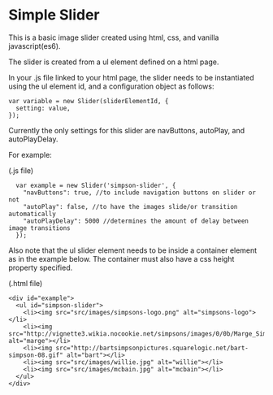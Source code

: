 # Simple Slider

This is a basic image slider created using html, css, and vanilla javascript(es6).

The slider is created from a ul element defined on a html page.

In your .js file linked to your html page, the slider needs to be instantiated using the ul element id,
and a configuration object as follows:

```
var variable = new Slider(sliderElementId, {
  setting: value,
});
```

Currently the only settings for this slider are navButtons, autoPlay, and autoPlayDelay.

For example:

(.js file)
```
  var example = new Slider('simpson-slider', {
    "navButtons": true, //to include navigation buttons on slider or not
    "autoPlay": false, //to have the images slide/or transition automatically
    "autoPlayDelay": 5000 //determines the amount of delay between image transitions
  });
```

Also note that the ul slider element needs to be inside a container element as in the example below. The container must also have a css height property specified.

(.html file)
```
<div id="example">
  <ul id="simpson-slider">
    <li><img src="src/images/simpsons-logo.png" alt="simpsons-logo"></li>
    <li><img src="http://vignette3.wikia.nocookie.net/simpsons/images/0/0b/Marge_Simpson.png/revision/20140826010629" alt="marge"></li>
    <li><img src="http://bartsimpsonpictures.squarelogic.net/bart-simpson-08.gif" alt="bart"></li>
    <li><img src="src/images/willie.jpg" alt="willie"></li>
    <li><img src="src/images/mcbain.jpg" alt="mcbain"></li>
  </ul>
</div>
```
